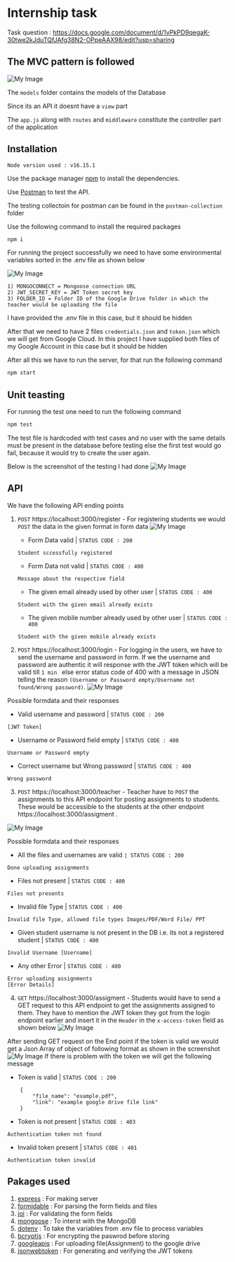 # Internship task

Task question : https://docs.google.com/document/d/1vPkPD9qegaK-30twe2kJduTQfJAfg38N2-OPpeAAX98/edit?usp=sharing

## The MVC pattern is followed 
![My Image](images/file-list.png)

The `models` folder contains the models of the Database

Since its an API it doesnt have a `view` part

The `app.js` along with `routes` and `middleware` constitute the controller part of the application

## Installation

`Node version used : v16.15.1`

Use the package manager [npm](https://www.npmjs.com/) to install the dependencies.

Use [Postman](https://www.postman.com/) to test the API.

The testing collectoin for postman can be found in the `postman-collection` folder

Use the following command to install the required packages
```bash
npm i
```

For running the project successfully we need to have some environmental variables sorted in the .env file
as shown below

![My Image](images/env-file.png)
```
1) MONGOCONNECT = Mongoose connection URL 
2) JWT_SECRET_KEY = JWT Token secret key
3) FOLDER_ID = Folder ID of the Google Drive folder in which the teacher would be uploading the file
```
I have provided the .env file in this case, but it should be hidden

After that we need to have 2 files `credentials.json` and `token.json` which we will get from Google Cloud.
In this project I have supplied both files of my Google Account in this case but it should be hidden

After all this we have to run the server, for that run the following command
```bash
npm start
```

## Unit teasting

For running the test one need to run the following command
```bash
npm test
```
The test file is hardcoded with test cases and no user with the same details must be present in the database before testing else the first test would go fail, because it would try to create the user again.

Below is the screenshot of the testing I had done
![My Image](images/test-result.png)


## API

We have the following API ending points

1) `POST` https://localhost:3000/register - For registering students we would `POST` the data in the given format in form data
![My Image](images/register-api.png)
 
    * Form Data valid | `STATUS CODE : 200`
    ```
    Student sccessfully registered
    ```
    * Form Data not valid | `STATUS CODE : 400`
    ```
    Message about the respective field
    ```
    * The given email already used by other user | `STATUS CODE : 400`
    ```
    Student with the given email already exists
    ```
    * The given mobile number already used by other user | `STATUS CODE : 400`
    ```
    Student with the given mobile already exists
    ```

2) `POST` https://localhost:3000/login - For logging in the users, we have to send the username and password in form. If we the username and password are authentic it will response with the JWT token which will be valid till `1 min `  else error status code of 400 with a message in JSON telling the reason 
`(Username or Password empty/Username not found/Wrong password)`. 
![My Image](images/login-api.png)

Possible formdata and their responses
* Valid username and password | `STATUS CODE : 200`
```
[JWT Token]
```
*  Username or Password field empty | `STATUS CODE : 400`
```
Username or Password empty
```
* Correct username but Wrong password | `STATUS CODE : 400`
```
Wrong password
```



3) `POST` https://localhost:3000/teacher - Teacher have to `POST` the assignments to this API endpoint for posting assignments to students. These would be accessible to the students at the other endpoint https://localhost:3000/assigment .

![My Image](images/teacher-api.png)

Possible formdata and their responses

* All the files and usernames are valid  `| STATUS CODE : 200`
```
Done uploading assignments
```
* Files not present | `STATUS CODE : 400`
```
Files not presents
```
* Invalid file Type | `STATUS CODE : 400`
```
Invalid file Type, allowed file types Images/PDF/Word File/ PPT
```
* Given student username is not present in the DB i.e. its not a registered student | `STATUS CODE : 400`
```
Invalid Username [Username]
```
* Any other Error | `STATUS CODE : 400`
```
Error uploading assignments
[Error Details]
```

4) `GET` https://localhost:3000/assigment - Students would have to send a GET request to this API endpoint to get the assignments assigned to them. They have to mention the JWT token they got from the login endpoint earlier and insert it in the `Header` in the `x-access-token` field as shown below
![My Image](images/x-access-token.png)

After sending GET request on the End point if the token is valid we would get a Json Array of object of following format as shown in the screenshot
![My Image](images/assigment-get.png)
If there is problem with the token we will get the following message


* Token is valid | `STATUS CODE : 200` 
```
    {
        "file_name": "example.pdf",
        "link": "example google drive file link"
    }
```
* Token is not present | `STATUS CODE : 403` 
```
Authentication token not found
```
* Invalid token present | `STATUS CODE : 401` 
```
Authentication token invalid
```

## Pakages used 
1) [express](https://expressjs.com/) : For making server
2) [formidable](https://www.npmjs.com/package/formidable) : For parsing the form fields and files
3) [joi](https://www.npmjs.com/package/joi) : For validating the form fields
4) [mongoose](https://www.npmjs.com/package/mongoose) : To interst with the MongoDB
5) [dotenv](https://www.npmjs.com/package/dotenv) : To take the variables from .env file to process variables
6) [bcryptjs](https://www.npmjs.com/package/bcryptjs) : For encrypting the paswrod before storing
7) [googleapis](https://www.npmjs.com/package/googleapis) : For uploading file(Assignment) to the google drive
8) [jsonwebtoken](https://www.npmjs.com/package/jsonwebtoken) : For generating and verifying the JWT tokens